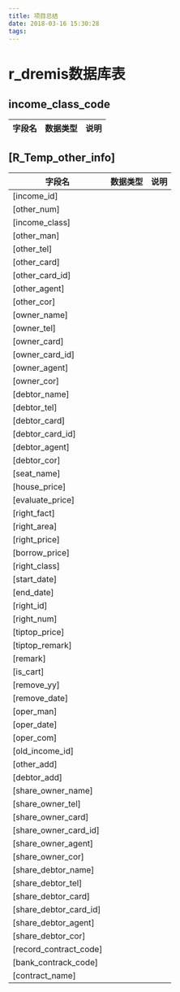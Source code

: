 ```yaml
---
title: 项目总结
date: 2018-03-16 15:30:28
tags:
---
```

# r_dremis数据库表

## income_class_code

|字段名|数据类型|说明|
|-------|-------|------|

## [R_Temp_other_info]

|字段名|数据类型|说明|
|-------|-------|------|
|[income_id]  |
|[other_num]	|
| [income_class] |
| [other_man]	 |
| [other_tel]				   |
| [other_card]				   |
| [other_card_id]			   |
| [other_agent]				   |
| [other_cor]				   |
| [owner_name]				   |
| [owner_tel]				   |
| [owner_card]				   |
| [owner_card_id]			   |
| [owner_agent]				   |
| [owner_cor]				   |
| [debtor_name]				   |
| [debtor_tel]				   |
| [debtor_card]				   |
| [debtor_card_id]			   |
| [debtor_agent]				   |
| [debtor_cor]				   |
| [seat_name]				   |
| [house_price]				   |
| [evaluate_price]			   |
| [right_fact]				   |
| [right_area]				   |
| [right_price]				   |
| [borrow_price]				   |
| [right_class]				   |
| [start_date]				   |
| [end_date]					   |
| [right_id]					   |
| [right_num]				   |
| [tiptop_price]				   |
| [tiptop_remark]			   |
| [remark]					   |
| [is_cart]					   |
| [remove_yy]				   |
| [remove_date]				   |
| [oper_man]					   |
| [oper_date]				   |
| [oper_com]					   |
| [old_income_id]			   |
| [other_add]				   |
| [debtor_add]				   |
| [share_owner_name]			   |
| [share_owner_tel]			   |
| [share_owner_card]			   |
| [share_owner_card_id]		   |
| [share_owner_agent]		   |
| [share_owner_cor]			   |
| [share_debtor_name]		   |
| [share_debtor_tel]			   |
| [share_debtor_card]		   |
| [share_debtor_card_id]		   |
| [share_debtor_agent]		   |
| [share_debtor_cor]			   |
| [record_contract_code]		   |
| [bank_contrack_code]		   |
| [contract_name]			   |









